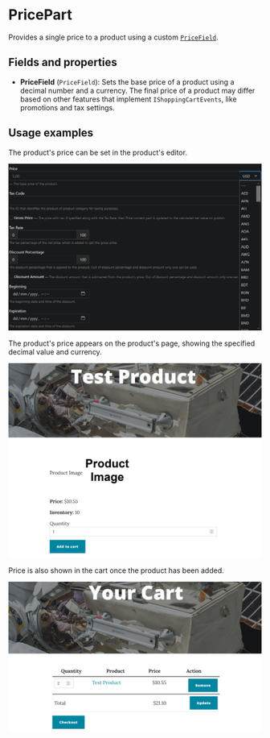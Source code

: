 # PricePart

Provides a single price to a product using a custom [`PriceField`](https://github.com/OrchardCMS/OrchardCore.Commerce/blob/main/src/Modules/OrchardCore.Commerce.ContentFields/Models/PriceField.cs).

## Fields and properties

- **PriceField** (`PriceField`): Sets the base price of a product using a decimal number and a currency. The final price of a product may differ based on other features that implement `IShoppingCartEvents`, like promotions and tax settings.

## Usage examples

The product's price can be set in the product's editor.

![image](../assets/images/price-part/price-editor-example.png)

The product's price appears on the product's page, showing the specified decimal value and currency.

![image](../assets/images/price-part/price-display-example.png)

Price is also shown in the cart once the product has been added.

![image](../assets/images/price-part/price-cart-example.png)
